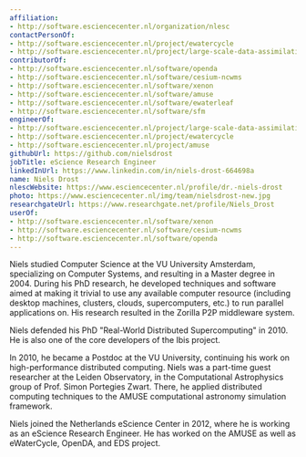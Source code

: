 ```yaml
---
affiliation:
- http://software.esciencecenter.nl/organization/nlesc
contactPersonOf:
- http://software.esciencecenter.nl/project/ewatercycle
- http://software.esciencecenter.nl/project/large-scale-data-assimilation
contributorOf:
- http://software.esciencecenter.nl/software/openda
- http://software.esciencecenter.nl/software/cesium-ncwms
- http://software.esciencecenter.nl/software/xenon
- http://software.esciencecenter.nl/software/amuse
- http://software.esciencecenter.nl/software/ewaterleaf
- http://software.esciencecenter.nl/software/sfm
engineerOf:
- http://software.esciencecenter.nl/project/large-scale-data-assimilation
- http://software.esciencecenter.nl/project/ewatercycle
- http://software.esciencecenter.nl/project/amuse
githubUrl: https://github.com/nielsdrost
jobTitle: eScience Research Engineer
linkedInUrl: https://www.linkedin.com/in/niels-drost-664698a
name: Niels Drost
nlescWebsite: https://www.esciencecenter.nl/profile/dr.-niels-drost
photo: https://www.esciencecenter.nl/img/team/nielsdrost-new.jpg
researchgateUrl: https://www.researchgate.net/profile/Niels_Drost
userOf:
- http://software.esciencecenter.nl/software/xenon
- http://software.esciencecenter.nl/software/cesium-ncwms
- http://software.esciencecenter.nl/software/openda
---
```

Niels studied Computer Science at the VU University Amsterdam, specializing on Computer Systems, and resulting in a Master degree in 2004. During his PhD research, he developed techniques and software aimed at making it trivial to use any available computer resource (including desktop machines, clusters, clouds, supercomputers, etc.) to run parallel applications on. His research resulted in the Zorilla P2P middleware system.

Niels defended his PhD "Real-World Distributed Supercomputing" in 2010. He is also one of the core developers of the Ibis project.

In 2010, he became a Postdoc at the VU University, continuing his work on high-performance distributed computing. Niels was a part-time guest researcher at the Leiden Observatory, in the Computational Astrophysics group of Prof. Simon Portegies Zwart. There, he applied distributed computing techniques to the AMUSE computational astronomy simulation framework.

Niels joined the Netherlands eScience Center in 2012, where he is working as an eScience Research Engineer. He has worked on the AMUSE as well as eWaterCycle, OpenDA, and EDS project.
